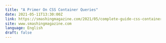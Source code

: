 ```yaml
---
title: "A Primer On CSS Container Queries"
date: 2021-05-11T13:30:00Z
link: https://smashingmagazine.com/2021/05/complete-guide-css-container-queries/?utm_medium=RSS&utm_source=news.12bit.vn
site: www.smashingmagazine.com
language: English
draft: false
---
```

